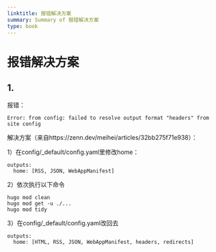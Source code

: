 ```yaml
---
linktitle: 报错解决方案
summary: Summary of 报错解决方案
type: book
---
```

# 报错解决方案

## 1.

报错：

```
Error: from config: failed to resolve output format "headers" from site config
```

解决方案（来自https://zenn.dev/meihei/articles/32bb275f71e938）：

1）在config/\_default/config.yaml里修改home：
```
outputs: 
  home: [RSS, JSON, WebAppManifest]
```
2）依次执行以下命令
```shell
hugo mod clean
hugo mod get -u ./...
hugo mod tidy
```
3）在config/\_default/config.yaml改回去
```
outputs: 
  home: [HTML, RSS, JSON, WebAppManifest, headers, redirects]
```